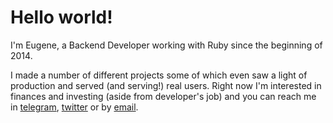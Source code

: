 # Hello world!

I'm Eugene, a Backend Developer working with Ruby since the beginning of 2014.

I made a number of different projects some of which even saw a light of production and served (and serving!) real users. Right now I'm interested in finances and investing (aside from developer's job) and you can reach me in [telegram](https://t.me/Freika), [twitter](https://twitter.com/itsok2befrey) or by [email](mailto:iamfrey@gmail.com).
